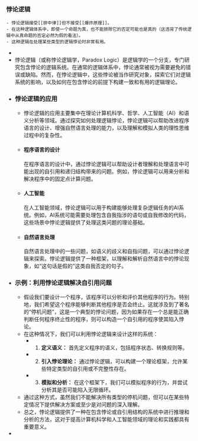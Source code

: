 ### 悖论逻辑
	- 悖论逻辑接受[[排中律]]但不接受[[爆炸原理]]。
	- 在这种逻辑体系中，即使一个命题为真，也不能排除它的否定可能也是真的（这违背了传统逻辑中从真命题的否定必然为假的看法）。
	- 这种逻辑在处理某些类型的逻辑悖论时非常有用。
-
- 悖论逻辑（或称悖论逻辑学，Paradox Logic）是逻辑学的一个分支，专门研究包含悖论的逻辑系统。在通常的逻辑体系中，悖论通常被视为需要避免的错误或缺陷。然而，在悖论逻辑中，这些悖论被当作研究对象，探索它们对逻辑系统的影响，以及如何在包含悖论的前提下构建一致和有用的逻辑理论。
- ### 悖论逻辑的应用
	- 悖论逻辑的应用主要集中在理论计算机科学、哲学、人工智能（AI）和语义分析等领域。通过探究如何处理逻辑悖论，悖论逻辑可以帮助改进程序语言的设计、增强自然语言处理的能力，以及理解和模拟人类的理性思维过程中的复杂性。
	- #### 程序语言的设计
	  在程序语言的设计中，通过悖论逻辑可以帮助设计者理解和处理语言中可能出现的自引用和递归结构带来的问题。例如，悖论逻辑可以用来分析和解决程序中的固定点计算问题。
	- #### 人工智能
	  在人工智能领域，悖论逻辑可以用于构建能够处理复杂逻辑任务的AI系统。例如，AI系统可能需要处理包含自我指涉的语句或自我修改的代码，这些场景中悖论逻辑提供了处理这类问题的理论基础。
	- #### 自然语言处理
	  自然语言处理中的一些问题，如语义的歧义和自指问题，可以通过悖论逻辑来探索。悖论逻辑提供了一种框架，以理解和解析自然语言中的悖论现象，如“这句话是假的”这类自我否定的句子。
- ### 示例：利用悖论逻辑解决自引用问题
	- 假设我们要设计一个程序，该程序可以分析和评价其他程序的行为。特别地，我们希望这个程序能够判断其他程序是否会终止。这就涉及到了著名的“停机问题”，这是一个典型的悖论问题，因为如果存在一个总是能正确判断任何程序终止性的程序，则可以构造一个自引用的程序使其陷入悖论。
	- 在这种情况下，我们可以利用悖论逻辑来设计这样的系统：
		- 1. **定义语义：** 首先定义程序的语义，包括程序状态、转换规则等。
		- 2. **引入悖论理论：** 通过悖论逻辑，可以构建一个理论框架，允许某些特定类型的自引用或不完整性存在。
		- 3. **模拟和分析：** 在这个框架下，我们可以模拟程序的行为，并尝试分析其是否可能陷入无限循环。
	- 通过这种方式，虽然我们不能解决所有类型的停机问题，但可以在某些特定情况下提供解决方案或至少是对问题的深入理解。
	- 总之，悖论逻辑提供了一种在包含悖论或自引用结构的系统中进行推理和分析的方法，这对于提高计算机科学和人工智能领域的理论和实践都具有重要意义。
-